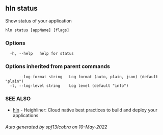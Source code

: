 ## hln status

Show status of your application

```
hln status [appName] [flags]
```

### Options

```
  -h, --help   help for status
```

### Options inherited from parent commands

```
      --log-format string   Log format (auto, plain, json) (default "plain")
  -l, --log-level string    Log level (default "info")
```

### SEE ALSO

* [hln](hln.md)	 - Heighliner: Cloud native best practices to build and deploy your applications

###### Auto generated by spf13/cobra on 10-May-2022
